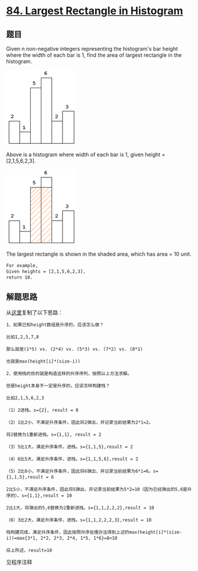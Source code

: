 # [84. Largest Rectangle in Histogram](https://leetcode.com/problems/largest-rectangle-in-histogram/)

## 题目
Given n non-negative integers representing the histogram's bar height where the width of each bar is 1, find the area of largest rectangle in the histogram.

![histogram](histogram.png)

Above is a histogram where width of each bar is 1, given height = [2,1,5,6,2,3].

![histogram_area](histogram_area.png)

The largest rectangle is shown in the shaded area, which has area = 10 unit.

```
For example,
Given heights = [2,1,5,6,2,3],
return 10.
```

## 解题思路
从[这里](http://www.cnblogs.com/ganganloveu/p/4148303.html)复制了以下思路：
```
1、如果已知height数组是升序的，应该怎么做？

比如1,2,5,7,8

那么就是(1*5) vs. (2*4) vs. (5*3) vs. (7*2) vs. (8*1)

也就是max(height[i]*(size-i))

2、使用栈的目的就是构造这样的升序序列，按照以上方法求解。

但是height本身不一定是升序的，应该怎样构建栈？

比如2,1,5,6,2,3

（1）2进栈。s={2}, result = 0

（2）1比2小，不满足升序条件，因此将2弹出，并记录当前结果为2*1=2。

将2替换为1重新进栈。s={1,1}, result = 2

（3）5比1大，满足升序条件，进栈。s={1,1,5},result = 2

（4）6比5大，满足升序条件，进栈。s={1,1,5,6},result = 2

（5）2比6小，不满足升序条件，因此将6弹出，并记录当前结果为6*1=6。s={1,1,5},result = 6

2比5小，不满足升序条件，因此将5弹出，并记录当前结果为5*2=10（因为已经弹出的5,6是升序的）。s={1,1},result = 10

2比1大，将弹出的5,6替换为2重新进栈。s={1,1,2,2,2},result = 10

（6）3比2大，满足升序条件，进栈。s={1,1,2,2,2,3},result = 10

栈构建完成，满足升序条件，因此按照升序处理办法得到上述的max(height[i]*(size-i))=max{3*1, 2*2, 2*3, 2*4, 1*5, 1*6}=8<10

综上所述，result=10
```
见程序注释

